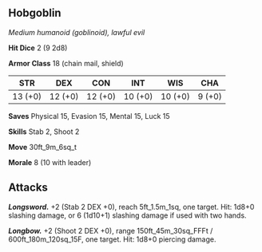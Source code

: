 ## Hobgoblin

*Medium humanoid (goblinoid), lawful evil*

**Hit Dice** 2 (9 2d8)

**Armor Class** 18 (chain mail, shield)

| STR     | DEX     | CON     | INT     | WIS     | CHA     |
|---------|---------|---------|---------|---------|---------|
| 13 (+0) | 12 (+0) | 12 (+0) | 10 (+0) | 10 (+0) |  9 (+0) |

**Saves** Physical 15, Evasion 15, Mental 15, Luck 15

**Skills** Stab 2, Shoot 2

**Move** 30ft\_9m\_6sq\_t

**Morale** 8 (10 with leader)

## Attacks

***Longsword.*** +2 (Stab 2 DEX +0), reach 5ft\_1.5m\_1sq, one target. Hit: 1d8+0 slashing damage, or 6 (1d10+1) slashing damage if used with two hands.

***Longbow.*** +2 (Shoot 2 DEX +0), range 150ft\_45m\_30sq\_FFFt / 600ft\_180m\_120sq\_15F, one target. Hit: 1d8+0 piercing damage.

